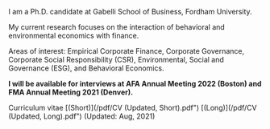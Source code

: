 I am a Ph.D. candidate at Gabelli School of Business, Fordham University.

My current research focuses on the interaction of behavioral and environmental economics with finance.

Areas of interest: Empirical Corporate Finance, Corporate Governance, Corporate Social Responsibility (CSR), Environmental, Social and Governance (ESG), and Behavioral Economics.

**I will be available for interviews at AFA Annual Meeting 2022 (Boston) and FMA Annual Meeting 2021 (Denver).**

Curriculum vitae [(Short)](/pdf/CV (Updated, Short).pdf") [(Long)](/pdf/CV (Updated, Long).pdf") (Updated: Aug, 2021)
